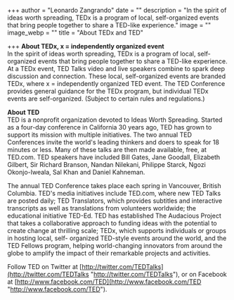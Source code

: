 +++
author = "Leonardo Zangrando"
date = ""
description = "In the spirit of ideas worth spreading, TEDx is a program of local, self-organized events that bring people together to share a TED-like experience."
image = ""
image_webp = ""
title = "About TEDx and TED"

+++
**About TEDx, x = independently organized event**  
In the spirit of ideas worth spreading, TEDx is a program of local, self-organized events that bring people together to share a TED-like experience. At a TEDx event, TED Talks video and live speakers combine to spark deep discussion and connection. These local, self-organized events are branded TEDx, where x = independently organized TED event. The TED Conference provides general guidance for the TEDx program, but individual TEDx events are self-organized. (Subject to certain rules and regulations.)

**About TED**  
TED is a nonprofit organization devoted to Ideas Worth Spreading. Started as a four-day conference in California 30 years ago, TED has grown to support its mission with multiple initiatives. The two annual TED Conferences invite the world's leading thinkers and doers to speak for 18 minutes or less. Many of these talks are then made available, free, at TED.com. TED speakers have included Bill Gates, Jane Goodall, Elizabeth Gilbert, Sir Richard Branson, Nandan Nilekani, Philippe Starck, Ngozi Okonjo-Iweala, Sal Khan and Daniel Kahneman.

The annual TED Conference takes place each spring in Vancouver, British Columbia. TED's media initiatives include TED.com, where new TED Talks are posted daily; TED Translators, which provides subtitles and interactive transcripts as well as translations from volunteers worldwide; the educational initiative TED-Ed. TED has established The Audacious Project that takes a collaborative approach to funding ideas with the potential to create change at thrilling scale; TEDx, which supports individuals or groups in hosting local, self- organized TED-style events around the world, and the TED Fellows program, helping world-changing innovators from around the globe to amplify the impact of their remarkable projects and activities.

Follow TED on Twitter at [http://twitter.com/TEDTalks](http://twitter.com/TEDTalks "http://twitter.com/TEDTalks"), or on Facebook at [http://www.facebook.com/TED](http://www.facebook.com/TED "http://www.facebook.com/TED").